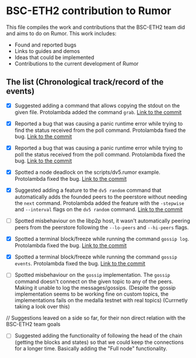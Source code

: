# BSC-ETH2 contribution to Rumor
This file compiles the work and contributions that the BSC-ETH2 team did and aims to do on Rumor. This work includes:
- Found and reported bugs
- Links to guides and demos
- Ideas that could be implemented
- Contributions to the current development of Rumor
 
 ## The list (Chronological track/record of the events)
 - [x] Suggested adding a command that allows copying the stdout on the given file. Protolambda added the command `grab`. [Link to the commit](https://github.com/protolambda/rumor/commit/10fa08fe1459db3011999ec0d5ad90fe26daadf9)
 - [x] Reported a bug that was causing a panic runtime error while trying to find the status received from the poll command. Protolambda fixed the bug. [Link to the commit](https://github.com/protolambda/rumor/commit/ae4c53209f705bc4b6b1533c5919d4ebed577c4f)
 - [x] Reported a bug that was causing a panic runtime error while trying to poll the status received from the poll command. Protolambda fixed the bug. [Link to the commit](https://github.com/protolambda/rumor/commit/https://github.com/protolambda/rumor/commit/79e277783f0b629a60084377c2f6ea5b2606684b)
 - [x] Spotted a node deadlock on the scripts/dv5.rumor example. Protolambda fixed the bug. [Link to the commit](https://github.com/protolambda/rumor/commit/https://github.com/protolambda/rumor/commit/a50572e6cb7c569fa57845cdcc66ceea2f5becec)
 - [x] Suggested adding a feature to the `dv5 random` command that automatically adds the founded peers to the peerstore without needing the `next` command. Protolambda added the feature with the `-stepwise` and `--interval` flags on the `dv5 random` command. [Link to the commit](https://github.com/protolambda/rumor/commit/https://github.com/protolambda/rumor/commit/0df828c07e9f70ab7060699c919fe687ba8fc4fa)
 - [ ] Spotted misbehaviour on the libp2p host, it wasn't automatically peering peers from the peerstore following the `--lo-peers` and `--hi-peers` flags.
 - [x] Spotted a terminal block/freeze while running the command `gossip log`. Protolambda fixed the bug. [Link to the commit](https://github.com/protolambda/rumor/commit/https://github.com/protolambda/rumor/commit/a944296401a05cdb0895709a6cd3aee54d750d15)
 - [x] Spotted a terminal block/freeze while running the command `gossip events`. Protolambda fixed the bug. [Link to the commit](https://github.com/protolambda/rumor/commit/4e8858f)

 - [ ] Spotted misbehaviour on the `gossip` implementation. The `gossip` command doesn't connect on the given topic to any of the peers. Making it unable to log the messages/gossips.
        (Despite the gossip implementation seems to be working fine on custom topics, the implementations fails on the medalla testnet with real topics)
        (Currnetly taking a look over this)


// Suggestions leaved on a side so far, for their non direct relation with the BSC-ETH2 team goals
 - [ ] Suggested adding the functionality of following the head of the chain (getting the blocks and states) so that we could keep the connections for a longer time. Basically adding the "Full node" functionality.
 
 